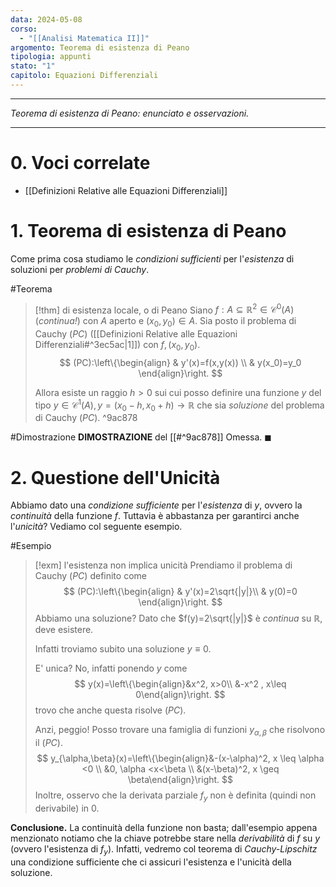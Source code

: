 ```yaml
---
data: 2024-05-08
corso:
  - "[[Analisi Matematica II]]"
argomento: Teorema di esistenza di Peano
tipologia: appunti
stato: "1"
capitolo: Equazioni Differenziali
---
```

- - -
*Teorema di esistenza di Peano: enunciato e osservazioni.*
- - -
# 0. Voci correlate
- [[Definizioni Relative alle Equazioni Differenziali]]
# 1. Teorema di esistenza di Peano
Come prima cosa studiamo le *condizioni sufficienti* per l'*esistenza* di soluzioni per *problemi di Cauchy*.

#Teorema 
> [!thm] di esistenza locale, o di Peano
> Siano $f: A \subseteq \mathbb{R}^2 \in \mathcal{C}^0(A)$ (*continua!*) con $A$ aperto e $(x_0,y_0) \in A$. Sia posto il problema di Cauchy $(PC)$ ([[Definizioni Relative alle Equazioni Differenziali#^3ec5ac|1]]) con $f, (x_0,y_0)$. 
> $$
> (PC):\left\{\begin{align}
> & y'(x)=f(x,y(x)) \\
> & y(x_0)=y_0
> \end{align}\right.
> $$
> 
> Allora esiste un raggio $h>0$ sui cui posso definire una funzione $y$ del tipo $y \in \mathcal{C}^1(A), y=(x_0-h, x_0+h)\longrightarrow \mathbb{R}$ che sia *soluzione* del problema di Cauchy $(PC)$.
^9ac878

#Dimostrazione 
**DIMOSTRAZIONE** del [[#^9ac878]]
Omessa. $\blacksquare$

# 2. Questione dell'Unicità
Abbiamo dato una *condizione sufficiente* per l'*esistenza* di $y$, ovvero la *continuità* della funzione $f$. Tuttavia è abbastanza per garantirci anche l'*unicità*? Vediamo col seguente esempio.

#Esempio 
> [!exm] l'esistenza non implica unicità
> Prendiamo il problema di Cauchy $(PC)$ definito come
> $$
> (PC):\left\{\begin{align}
> & y'(x)=2\sqrt{|y|}\\
> & y(0)=0
> \end{align}\right.
> $$
> Abbiamo una soluzione? Dato che $f(y)=2\sqrt{|y|}$ è *continua* su $\mathbb{R}$, deve esistere. 
> 
> Infatti troviamo subito una soluzione $y \equiv 0$.
> 
> E' unica? No, infatti ponendo $y$ come
> $$
> y(x)=\left\{\begin{align}&x^2, x>0\\ &-x^2 , x\leq 0\end{align}\right.
> $$
> trovo che anche questa risolve $(PC)$. 
> 
> Anzi, peggio! Posso trovare una famiglia di funzioni $y_{\alpha,\beta}$ che risolvono il $(PC)$.
> $$
> y_{\alpha,\beta}(x)=\left\{\begin{align}&-(x-\alpha)^2, x \leq \alpha <0 \\ &0, \alpha <x<\beta \\ &(x-\beta)^2, x \geq \beta\end{align}\right.
> $$
> Inoltre, osservo che la derivata parziale $f_y$ non è definita (quindi non derivabile) in $0$.

**Conclusione.** La continuità della funzione non basta; dall'esempio appena menzionato notiamo che la chiave potrebbe stare nella *derivabilità* di $f$ su $y$ (ovvero l'esistenza di $f_y$). Infatti, vedremo col teorema di *Cauchy-Lipschitz* una condizione sufficiente che ci assicuri l'esistenza e l'unicità della soluzione.
